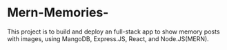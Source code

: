 # Mern-Memories-
This project is to build and deploy an full-stack app to show memory posts with images, using MangoDB, Express.JS, React, and Node.JS(MERN).
